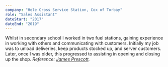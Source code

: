 ```yaml
---
company: "Hele Cross Service Station, Cox of Torbay"
role: "Sales Assistant"
dateStart: "2017"
dateEnd: "2019"
---
```


Whilst in secondary school I worked in two fuel stations, gaining experience in
working with others and communicating with customers. Initially my job was to
unload deliveries, keep products stocked up, and server customers. Later, once I
was older, this progressed to assisting in opening and closing up the shop.
_Reference: [James Prescott](tel:01803328400)._
